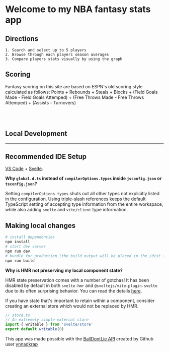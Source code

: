 # Welcome to my NBA fantasy stats app
  
## Directions

    1. Search and select up to 5 players
    2. Browse through each players season averages
    3. Compare players stats visually by using the graph

## Scoring

Fantasy scoring on this site are based on ESPN's old scoring style calculated as follows:
Points + Rebounds + Steals + Blocks + (Field Goals Made - Field Goals Attemped) + (Free Throws Made - Free Throws Attemped) + (Assists - Turnovers)

 <br />
 <br />

## Local Development

---

## Recommended IDE Setup

[VS Code](https://code.visualstudio.com/) + [Svelte](https://marketplace.visualstudio.com/items?itemName=svelte.svelte-vscode).

**Why `global.d.ts` instead of `compilerOptions.types` inside `jsconfig.json` or `tsconfig.json`?**

Setting `compilerOptions.types` shuts out all other types not explicitly listed in the configuration. Using triple-slash references keeps the default TypeScript setting of accepting type information from the entire workspace, while also adding `svelte` and `vite/client` type information.

## Making local changes

```bash
# install dependencies
npm install
# start dev server
npm run dev
# bundle for production (the build output will be placed in the /dist folder)
npm run build
```

**Why is HMR not preserving my local component state?**

HMR state preservation comes with a number of gotchas! It has been disabled by default in both `svelte-hmr` and `@sveltejs/vite-plugin-svelte` due to its often surprising behavior. You can read the details [here](https://github.com/rixo/svelte-hmr#svelte-hmr).

If you have state that's important to retain within a component, consider creating an external store which would not be replaced by HMR.

```ts
// store.ts
// An extremely simple external store
import { writable } from 'svelte/store'
export default writable(0)
```

This app was made possible with the [BallDontLie API](https://www.balldontlie.io) created by Github user [ynnadkrap](https://www.github.com/ynnadkrap)